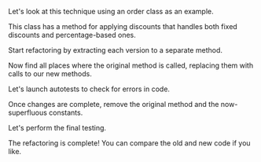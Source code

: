 Let's look at this technique using an order class as an example.

This class has a method for applying discounts that handles both fixed discounts and percentage-based ones.

Start refactoring by extracting each version to a separate method.

Now find all places where the original method is called, replacing them with calls to our new methods.

Let's launch autotests to check for errors in code.

Once changes are complete, remove the original method and the now-superfluous constants.

Let's perform the final testing.

The refactoring is complete! You can compare the old and new code if you like.